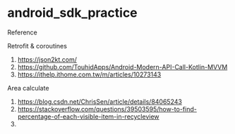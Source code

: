 # android_sdk_practice

Reference

Retrofit & coroutines

1. https://json2kt.com/
2. https://github.com/TouhidApps/Android-Modern-API-Call-Kotlin-MVVM
3. https://ithelp.ithome.com.tw/m/articles/10273143

Area calculate

1. https://blog.csdn.net/ChrisSen/article/details/84065243
2. https://stackoverflow.com/questions/39503595/how-to-find-percentage-of-each-visible-item-in-recycleview
3. 